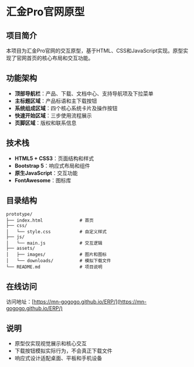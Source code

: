 # 汇金Pro官网原型

## 项目简介
本项目为汇金Pro官网的交互原型，基于HTML、CSS和JavaScript实现。原型实现了官网首页的核心布局和交互功能。

## 功能架构
- **顶部导航栏**：产品、下载、文档中心、支持导航项及下拉菜单
- **主标题区域**：产品标语和主下载按钮
- **系统组成区域**：四个核心系统卡片及操作按钮
- **快速开始区域**：三步使用流程展示
- **页脚区域**：版权和联系信息

## 技术栈
- **HTML5 + CSS3**：页面结构和样式
- **Bootstrap 5**：响应式布局和组件
- **原生JavaScript**：交互功能
- **FontAwesome**：图标库

## 目录结构
```
prototype/
├── index.html              # 首页
├── css/
│   └── style.css           # 自定义样式
├── js/
│   └── main.js             # 交互逻辑
├── assets/
│   ├── images/             # 图片和图标
│   └── downloads/          # 模拟下载文件
└── README.md               # 项目说明
```

## 在线访问
访问地址：[https://mn-gogogo.github.io/ERP/](https://mn-gogogo.github.io/ERP/)

## 说明
- 原型仅实现视觉展示和核心交互
- 下载按钮模拟实际行为，不会真正下载文件
- 响应式设计适配桌面、平板和手机设备 